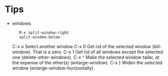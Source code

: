 
Tips
====

* windows

         M-x split-window-right
	     split-window-below
	 C-x o
	     Select another window
         C-x 0
             Get rid of the selected window (kill-window). That is a zero. 
         C-x 1
             Get rid of all windows except the selected one (delete-other-windows). 
         C-x ^
             Make the selected window taller, at the expense of the other(s) (enlarge-window). 
         C-x }
             Widen the selected window (enlarge-window-horizontally). 